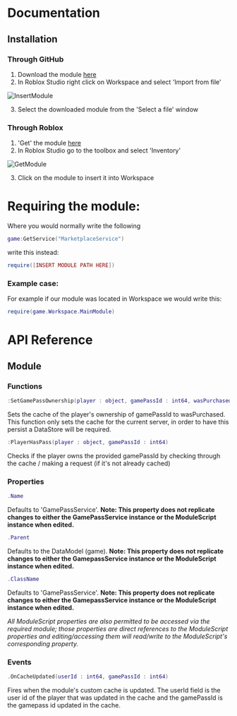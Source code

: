# Documentation

## Installation

### Through GitHub

1. Download the module [here](https://github.com/AbcreatorDev/BetterGamepassService/blob/main/MainModule.rbxm)
2. In Roblox Studio right click on Workspace and select 'Import from file'

  
![InsertModule](https://user-images.githubusercontent.com/86627085/125501504-52dce871-d3f2-4da2-9053-91c181d8b282.PNG)

3. Select the downloaded module from the 'Select a file' window

### Through Roblox

1. 'Get' the module [here](https://www.roblox.com/library/7085465779/BetterGamepassService)
2. In Roblox Studio go to the toolbox and select 'Inventory'

![GetModule](https://user-images.githubusercontent.com/86627085/125501459-292cdbd2-8b12-4c46-a7af-75539568e64f.PNG)

3. Click on the module to insert it into Workspace

# Requiring the module:

Where you would normally write the following
````Lua
game:GetService("MarketplaceService")
````
write this instead:
```Lua
require([INSERT MODULE PATH HERE])
```

### Example case:

For example if our module was located in Workspace we would write this:

```Lua
require(game.Workspace.MainModule)
```

# API Reference

## Module

### Functions

````Lua
:SetGamePassOwnership(player : object, gamePassId : int64, wasPurchased : bool)
````
Sets the cache of the player's ownership of gamePassId to wasPurchased. This function only sets the cache for the current server, in order to have this persist a DataStore will be required.

````Lua
:PlayerHasPass(player : object, gamePassId : int64)
````
Checks if the player owns the provided gamePassId by checking through the cache / making a request (if it's not already cached)

### Properties

````Lua
.Name
````
Defaults to 'GamePassService'. **Note: This property does not replicate changes to either the GamePassService instance or the ModuleScript instance when edited.**

````Lua
.Parent
````
Defaults to the DataModel (game). **Note: This property does not replicate changes to either the GamepassService instance or the ModuleScript instance when edited.**

````Lua
.ClassName
````
Defaults to 'GamePassService'. **Note: This property does not replicate changes to either the GamepassService instance or the ModuleScript instance when edited.**

*All ModuleScript properties are also permitted to be accessed via the required module; those properties are direct references to the ModuleScript properties and editing/accessing them will read/write to the ModuleScript's corresponding property.*

### Events

````Lua
.OnCacheUpdated(userId : int64, gamePassId : int64)
````
Fires when the module's custom cache is updated. The userId field is the user id of the player that was updated in the cache and the gamePassId is the gamepass id updated in the cache.
